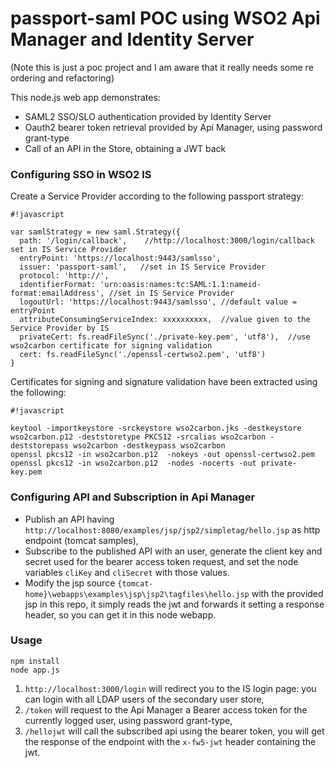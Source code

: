 # passport-saml POC using WSO2 Api Manager and Identity Server #

(Note this is just a poc project and I am aware that it really needs some re ordering and refactoring)

This node.js web app demonstrates:

* SAML2 SSO/SLO authentication provided by Identity Server
* Oauth2 bearer token retrieval provided by Api Manager, using password grant-type 
* Call of an API in the Store, obtaining a JWT back

### Configuring SSO in WSO2 IS ###

Create a Service Provider according to the following passport strategy:

```
#!javascript

var samlStrategy = new saml.Strategy({
  path: '/login/callback',    //http://localhost:3000/login/callback set in IS Service Provider
  entryPoint: 'https://localhost:9443/samlsso',
  issuer: 'passport-saml',   //set in IS Service Provider
  protocol: 'http://',
  identifierFormat: 'urn:oasis:names:tc:SAML:1.1:nameid-format:emailAddress', //set in IS Service Provider
  logoutUrl: 'https://localhost:9443/samlsso', //default value = entryPoint
  attributeConsumingServiceIndex: xxxxxxxxxx,  //value given to the Service Provider by IS
  privateCert: fs.readFileSync('./private-key.pem', 'utf8'),  //use wso2carbon certificate for signing validation
  cert: fs.readFileSync('./openssl-certwso2.pem', 'utf8')
}
```

Certificates for signing and signature validation have been extracted using the following:

```
#!javascript

keytool -importkeystore -srckeystore wso2carbon.jks -destkeystore wso2carbon.p12 -deststoretype PKCS12 -srcalias wso2carbon -deststorepass wso2carbon -destkeypass wso2carbon
openssl pkcs12 -in wso2carbon.p12  -nokeys -out openssl-certwso2.pem
openssl pkcs12 -in wso2carbon.p12  -nodes -nocerts -out private-key.pem
```

### Configuring API and Subscription in Api Manager ###

* Publish an API having `http://localhost:8080/examples/jsp/jsp2/simpletag/hello.jsp` as http endpoint (tomcat samples),
* Subscribe to the published API with an user, generate the client key and secret used for the bearer access token request, and set the node variables `cliKey` and `cliSecret` with those values.
* Modify the jsp source `{tomcat-home}\webapps\examples\jsp\jsp2\tagfiles\hello.jsp` with the provided jsp in this repo, it simply reads the jwt and forwards it setting a response header, so you can get it in this node webapp.

### Usage ###

```
npm install
node app.js
```

1. `http://localhost:3000/login` will redirect you to the IS login page: you can login with all LDAP users of the secondary user store,
2. `/token` will request to the Api Manager a Bearer access token for the currently logged user, using password grant-type,
3. `/hellojwt` will call the subscribed api using the bearer token, you will get the response of the endpoint with the `x-fw5-jwt` header containing the jwt.